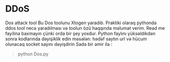 # DDoS
Dos attack tool
Bu Dos toolunu Xtogen yaradıb. Praktiki olaraq pythonda ddos tool necə yaradılması və toolun özü haqqında məlumat verim. Read me fayilina baxmayın çünki orda bir şey yoxdur.
Python faylını yüksəldikdən sonra kodlarında dəyişiklik edin məsələn: hədəf saytın url və hücum olunacaq socket sayını dəyişdirin
Sadə bir əmir ilə :
> python Dos.py
